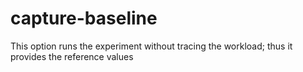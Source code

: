 # capture-baseline

This option runs the experiment without tracing the workload; thus it provides the reference values
